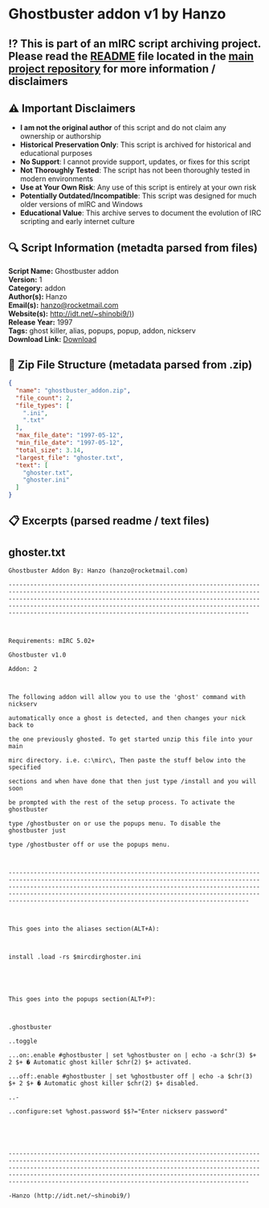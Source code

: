 # Ghostbuster addon v1 by Hanzo

## ⁉️ This is part of an mIRC script archiving project. Please read the [README](https://github.com/sorzkode/mirc_scripts_archive/blob/main/README.md) file located in the [main project repository](https://github.com/sorzkode/mirc_scripts_archive) for more information / disclaimers  

## ⚠️ Important Disclaimers

- **I am not the original author** of this script and do not claim any ownership or authorship
- **Historical Preservation Only**: This script is archived for historical and educational purposes
- **No Support**: I cannot provide support, updates, or fixes for this script
- **Not Thoroughly Tested**: The script has not been thoroughly tested in modern environments
- **Use at Your Own Risk**: Any use of this script is entirely at your own risk
- **Potentially Outdated/Incompatible**: This script was designed for much older versions of mIRC and Windows
- **Educational Value**: This archive serves to document the evolution of IRC scripting and early internet culture

## 🔍 Script Information (metadta parsed from files)

**Script Name:** Ghostbuster addon  
**Version:** 1  
**Category:** addon  
**Author(s):** Hanzo  
**Email(s):** <hanzo@rocketmail.com>  
**Website(s):** [http://idt.net/~shinobi9/)](http://idt.net/~shinobi9/))  
**Release Year:** 1997  
**Tags:** ghost killer, alias, popups, popup, addon, nickserv  
**Download Link:** [Download](https://github.com/sorzkode/mirc_scripts_archive/raw/main/hawkee.com/ghostbuster_addon/ghostbuster_addon.zip)  

## 📂 Zip File Structure (metadata parsed from .zip)

```json
{
  "name": "ghostbuster_addon.zip",
  "file_count": 2,
  "file_types": [
    ".ini",
    ".txt"
  ],
  "max_file_date": "1997-05-12",
  "min_file_date": "1997-05-12",
  "total_size": 3.14,
  "largest_file": "ghoster.txt",
  "text": [
    "ghoster.txt",
    "ghoster.ini"
  ]
}
```

## 📋 Excerpts (parsed readme / text files)

## ghoster.txt

```text
Ghostbuster Addon By: Hanzo (hanzo@rocketmail.com) 
-----------------------------------------------------------------------------------------------------------------------------------------------------------------------------------------------------------------------------------------------------------------------------------------------------------------------------------------------------------

Requirements: mIRC 5.02+ 
Ghostbuster v1.0
Addon: 2

The following addon will allow you to use the 'ghost' command with nickserv
automatically once a ghost is detected, and then changes your nick back to
the one previously ghosted. To get started unzip this file into your main 
mirc directory. i.e. c:\mirc\, Then paste the stuff below into the specified
sections and when have done that then just type /install and you will soon 
be prompted with the rest of the setup process. To activate the ghostbuster 
type /ghostbuster on or use the popups menu. To disable the ghostbuster just
type /ghostbuster off or use the popups menu.

-----------------------------------------------------------------------------------------------------------------------------------------------------------------------------------------------------------------------------------------------------------------------------------------------------------------------------------------------------------

This goes into the aliases section(ALT+A):

install .load -rs $mircdirghoster.ini


This goes into the popups section(ALT+P):

.ghostbuster
..toggle
...on:.enable #ghostbuster | set %ghostbuster on | echo -a $chr(3) $+ 2 $+ � Automatic ghost killer $chr(2) $+ activated. 
...off:.enable #ghostbuster | set %ghostbuster off | echo -a $chr(3) $+ 2 $+ � Automatic ghost killer $chr(2) $+ disabled. 
..-
..configure:set %ghost.password $$?="Enter nickserv password"


-----------------------------------------------------------------------------------------------------------------------------------------------------------------------------------------------------------------------------------------------------------------------------------------------------------------------------------------------------------
-Hanzo (http://idt.net/~shinobi9/)

```
